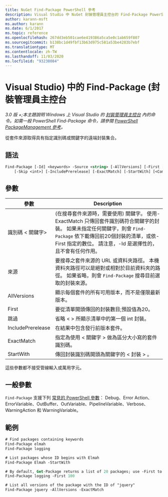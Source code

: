 ```yaml
---
title: NuGet Find-Package PowerShell 參考
description: Visual Studio 中 NuGet 封裝管理員主控台的 Find-Package PowerShell 命令參考。
author: karann-msft
ms.author: karann
ms.date: 6/1/2017
ms.topic: reference
ms.openlocfilehash: 267dd3eb501cae6e419386a5ca5e0c1ab659f807
ms.sourcegitcommit: b138bc1d49fbf13b63d975c581a53be4283b7ebf
ms.translationtype: MT
ms.contentlocale: zh-TW
ms.lasthandoff: 11/03/2020
ms.locfileid: "93238084"
---
```

# <a name="find-package-package-manager-console-in-visual-studio"></a>Visual Studio) 中的 Find-Package (封裝管理員主控台

*3.0 版 +;本主題說明 Windows 上 Visual Studio 的 [封裝管理員主控台](../../consume-packages/install-use-packages-powershell.md) 內的命令。如需一般 PowerShell Find-Package 命令，請參閱 [PowerShell PackageManagement 參考](/powershell/module/packagemanagement/?view=powershell-6)。*

從套件來源取得具有指定識別碼或關鍵字的遠端封裝集合。

## <a name="syntax"></a>語法

```ps
Find-Package [-Id] <keywords> -Source <string> [-AllVersions] [-First [<int>]]
    [-Skip <int>] [-IncludePrerelease] [-ExactMatch] [-StartWith] [<CommonParameters>]
```

## <a name="parameters"></a>參數

| 參數 | Description |
| --- | --- |
| 識別碼 &lt; 關鍵字&gt; |  (在搜尋套件來源時，需要使用) 關鍵字。 使用-ExactMatch 只傳回套件識別碼符合關鍵字的封裝。 如果未指定任何關鍵字，則會 `Find-Package` 依下載傳回前20個封裝的清單，或依-First 指定的數位。 請注意，-Id 是選擇性的，且不會有任何作用。 |
| 來源 | 要搜尋之套件來源的 URL 或資料夾路徑。 本機資料夾路徑可以是絕對或相對於目前資料夾的路徑。 如果省略，則會 `Find-Package` 搜尋目前選取的封裝來源。 |
| AllVersions | 顯示每個套件的所有可用版本，而不是僅限最新版本。 |
| First | 要從清單開頭傳回的封裝數目;預設值為20。 |
| 跳過 | 省略 &lt; &gt; 所顯示清單中的第一個 int 封裝。  |
| IncludePrerelease | 在結果中包含發行前版本套件。 |
| ExactMatch | 指定為使用 &lt; 關鍵字 &gt; 做為區分大小寫的套件識別碼。 |
| StartWith | 傳回封裝識別碼開頭為關鍵字的 &lt; 封裝 &gt; 。 |

這些參數都不接受管線輸入或萬用字元。

## <a name="common-parameters"></a>一般參數

`Find-Package` 支援下列 [常見的 PowerShell 參數](/powershell/module/microsoft.powershell.core/about/about_commonparameters)： Debug、Error Action、ErrorVariable、OutBuffer、OutVariable、PipelineVariable、Verbose、WarningAction 和 WarningVariable。

## <a name="examples"></a>範例

```ps
# Find packages containing keywords
Find-Package elmah
Find-Package logging

# List packages whose ID begins with Elmah
Find-Package Elmah -StartWith

# By default, Get-Package returns a list of 20 packages; use -First to show more
Find-Package logging -First 100

# List all versions of the package with the ID of "jquery"
Find-Package jquery -AllVersions -ExactMatch
```